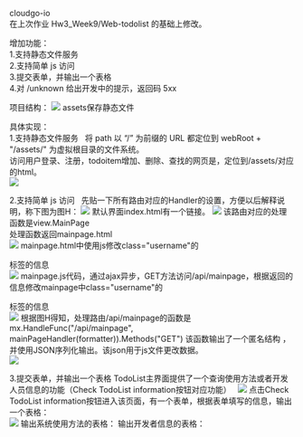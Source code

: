 cloudgo-io  
在上次作业 Hw3_Week9/Web-todolist 的基础上修改。  

增加功能：  
1.支持静态文件服务  
2.支持简单 js 访问  
3.提交表单，并输出一个表格  
4.对 /unknown 给出开发中的提示，返回码 5xx  

项目结构：
![](../Printscreens/fileStruct.png)
assets保存静态文件

具体实现：  
1.支持静态文件服务  
将 path 以 “/” 为前缀的 URL 都定位到 webRoot + "/assets/" 为虚拟根目录的文件系统。  
访问用户登录、注册，todoitem增加、删除、查找的网页是，定位到/assets/对应的html。  
![](../Printscreens/staticfile.png)

2.支持简单 js 访问  
先贴一下所有路由对应的Handler的设置，方便以后解释说明，称下图为图H：
![](../Printscreens/allhandler.png)
默认界面index.html有一个链接。
![](../Printscreens/indexpage.png)
该路由对应的处理函数是view.MainPage  
处理函数返回mainpage.html  
![](../Printscreens/writeMainpage.png)
mainpage.html中使用js修改class="username"的<p>标签的信息  
![](../Printscreens/MainPage.png)
mainpage.js代码，通过ajax异步，GET方法访问/api/mainpage，根据返回的信息修改mainpage中class="username"的<p>标签的信息  
![](../Printscreens/mainpagejs.png)
根据图H得知，处理路由/api/mainpage的函数是mx.HandleFunc("/api/mainpage", mainPageHandler(formatter)).Methods("GET")
该函数输出了一个匿名结构 ，并使用JSON序列化输出。该json用于js文件更改数据。  
![](../Printscreens/apitestfunc.png)

3.提交表单，并输出一个表格
TodoList主界面提供了一个查询使用方法或者开发人员信息的功能（Check TodoList information按钮对应功能）  
![](../Printscreens/browsermainpage.png)
点击Check TodoList information按钮进入该页面，有一个表单，根据表单填写的信息，输出一个表格：  
![](../Printscreens/CheckTodoListinformation.png)
输出系统使用方法的表格：
输出开发者信息的表格：
